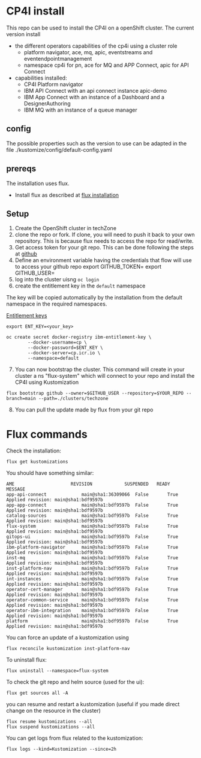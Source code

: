 # CP4I install 

This repo can be used to install the CP4I on a openShift cluster.
The current version install
- the different operators capabilities of the cp4i using a cluster role
  - platform navigator, ace, mq, apic, eventstreams and eventendpointmanagement
  - namespace cp4i for pn, ace for MQ and APP Connect, apic for API Connect
- capabilities installed: 
  - CP4I Platform navigator
  - IBM API Connect with an api connect instance apic-demo
  - IBM App Connect with an instance of a Dashboard and a DesignerAuthoring
  - IBM MQ with an instance of a queue manager


## config

The possible properties such as the version to use can be adapted in the file ./kustomize/config/default-config.yaml

## prereqs

The installation uses flux.
- Install flux as described at [flux installation](https://fluxcd.io/flux/installation/)

## Setup

1. Create the OpenShift cluster in techZone
2. clone the repo or fork. If clone, you will need to push it back to your own repository. This is because flux needs to access the repo for read/write.
3. Get access token for your git repo. This can be done following the steps at [github](https://docs.github.com/en/authentication/keeping-your-account-and-data-secure/managing-your-personal-access-tokens#creating-a-fine-grained-personal-access-token)
4. Define an environment variable having the credentials that flow will use to access your github repo
export GITHUB_TOKEN=<your-token>
export GITHUB_USER=<your-username>
5. log into the cluster uisng `oc login`
6. create the entitlement key in the `default` namespace

The key will be copied automatically by the installation from the default namespace in the required namespaces.

[Entitlement keys](https://myibm.ibm.com/products-services/containerlibrary)

```shell
export ENT_KEY=<your_key>

oc create secret docker-registry ibm-entitlement-key \
        --docker-username=cp \
        --docker-password=$ENT_KEY \
        --docker-server=cp.icr.io \
        --namespace=default

```

7. You can now bootstrap the cluster. This command will create in your cluster a ns "flux-system" which will connect to your repo and install the CP4I using Kustomization

```shell
flux bootstrap github --owner=$GITHUB_USER --repository=$YOUR_REPO --branch=main --path=./clusters/techzone
```
8. You can pull the update made by flux from your git repo 


# Flux commands

Check the installation:
```shell
flux get kustomizations
```
You should have something similar:

```
AME                    	REVISION          	SUSPENDED	READY  	MESSAGE
app-api-connect         	main@sha1:36309066	False    	True   	Applied revision: main@sha1:bdf9597b
app-app-connect         	main@sha1:bdf9597b	False    	True   	Applied revision: main@sha1:bdf9597b
catalog-sources         	main@sha1:bdf9597b	False    	True   	Applied revision: main@sha1:bdf9597b
flux-system             	main@sha1:bdf9597b	False    	True   	Applied revision: main@sha1:bdf9597b
gitops-ui               	main@sha1:bdf9597b	False    	True   	Applied revision: main@sha1:bdf9597b
ibm-platform-navigator  	main@sha1:bdf9597b	False    	True   	Applied revision: main@sha1:bdf9597b
inst-mq                 	main@sha1:bdf9597b	False    	True   	Applied revision: main@sha1:bdf9597b
inst-platform-nav       	main@sha1:bdf9597b	False    	True   	Applied revision: main@sha1:bdf9597b
int-instances           	main@sha1:bdf9597b	False    	True   	Applied revision: main@sha1:bdf9597b
operator-cert-manager   	main@sha1:bdf9597b	False    	True   	Applied revision: main@sha1:bdf9597b
operator-common-service 	main@sha1:bdf9597b	False    	True   	Applied revision: main@sha1:bdf9597b
operator-ibm-integration	main@sha1:bdf9597b	False    	True   	Applied revision: main@sha1:bdf9597b
platform                	main@sha1:bdf9597b	False    	True   	Applied revision: main@sha1:bdf9597b
```

You can force an update of a kustomization using
```shell
flux reconcile kustomization inst-platform-nav
```

To uninstall flux:
```shell
flux uninstall --namespace=flux-system
```

To check the git repo and helm source (used for the ui):
```shell
flux get sources all -A
```

you can resume and restart a kustomization (useful if you made direct change on the resource in the cluster)
```shell
flux resume kustomizations --all
flux suspend kustomizations --all
```

You can get logs from flux related to the kustomization:
```shell
flux logs --kind=Kustomization --since=2h
```
